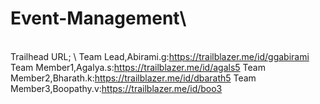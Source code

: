 # Event-Management\
\
Trailhead URL;
\\
Team Lead,Abirami.g:https://trailblazer.me/id/ggabirami
Team Member1,Agalya.s:https://trailblazer.me/id/agals5
Team Member2,Bharath.k:https://trailblazer.me/id/dbarath5
Team Member3,Boopathy.v:https://trailblazer.me/id/boo3
